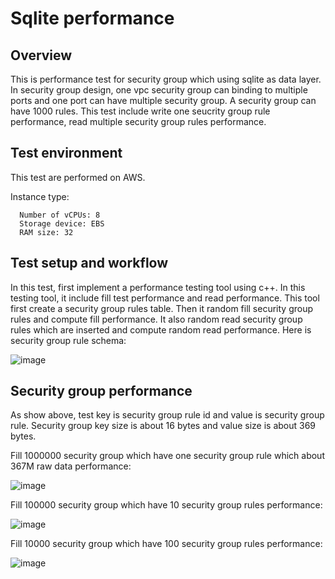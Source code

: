 # Sqlite performance
## Overview
This is performance test for security group which using sqlite as data layer. In security group design, one vpc security group can binding to multiple ports and one port
can have multiple security group. A security group can have 1000 rules. This test include write one seucrity group rule performance, read multiple security group rules performance.

## Test environment
This test are performed on AWS. 

Instance type:

      Number of vCPUs: 8
      Storage device: EBS
      RAM size: 32

## Test setup and workflow
In this test, first implement a performance testing tool using c++. In this testing tool, it include fill test performance and read performance. This tool first create a security 
group rules table. Then it random fill security group rules and compute fill performance. It also random read security group rules which are inserted and compute random read performance.
Here is security group rule schema:

![image](https://user-images.githubusercontent.com/85367145/215620686-a823a96d-4a57-4e2c-9d75-61902bf04c02.png)

## Security group performance


As show above, test key is security group rule id and value is security group rule. Security group key size is about 16 bytes and value size is about 369 bytes.

Fill 1000000 security group which have one security group rule which about 367M raw data performance:

![image](https://user-images.githubusercontent.com/85367145/215622054-f2ff22d1-73dc-4fc0-89c0-ce25a827a7f9.png)

Fill 100000 security group which have 10 security group rules performance:

![image](https://user-images.githubusercontent.com/85367145/215623147-582dfbbf-174b-4982-8a34-3128e9a112f5.png)

Fill 10000 security group which have 100 security group rules performance:

![image](https://user-images.githubusercontent.com/85367145/215623287-a4414f3c-ad57-4cb3-a441-074ad6a597f9.png)


